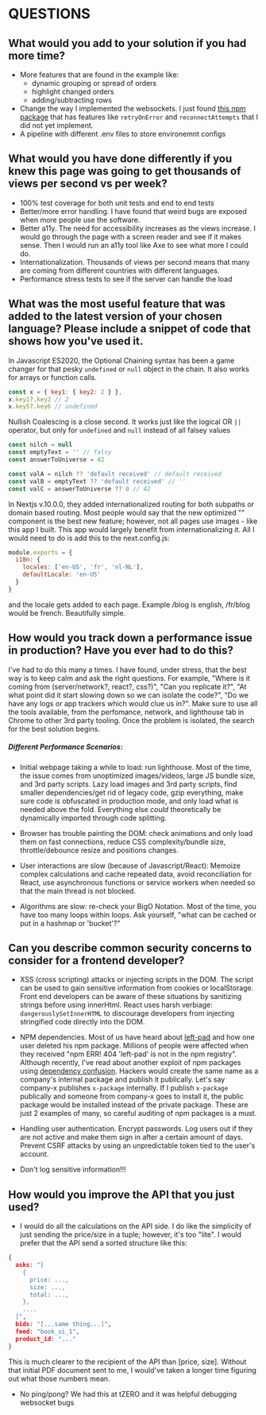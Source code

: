 # QUESTIONS

## What would you add to your solution if you had more time?

- More features that are found in the example like:
  - dynamic grouping or spread of orders
  - highlight changed orders
  - adding/subtracting rows
- Change the way I implemented the websockets. I just found [this npm package](https://github.com/robtaussig/react-use-websocket#readme) that has features like `retryOnError` and `reconnectAttempts` that I did not yet implement.
- A pipeline with different .env files to store environemnt configs

## What would you have done differently if you knew this page was going to get thousands of views per second vs per week?

- 100% test coverage for both unit tests and end to end tests
- Better/more error handling. I have found that weird bugs are exposed when more people use the software.
- Better a11y. The need for accessibility increases as the views increase. I would go through the page with a screen reader and see if it makes sense. Then I would run an a11y tool like Axe to see what more I could do.
- Internationalization. Thousands of views per second means that many are coming from different countries with different languages.
- Performance stress tests to see if the server can handle the load

## What was the most useful feature that was added to the latest version of your chosen language? Please include a snippet of code that shows how you've used it.

In Javascript ES2020, the Optional Chaining syntax has been a game changer for that pesky `undefined` or `null` object in the chain. It also works for arrays or function calls.

```js
const x = { key1: { key2: 2 } },
x.key1?.key2 // 2
x.key5?.key6 // undefined
```

Nullish Coalescing is a close second. It works just like the logical OR `||` operator, but only for `undefined` and `null` instead of all falsey values

```js
const nilch = null
const emptyText = '' // falsy
const answerToUniverse = 42

const valA = nilch ?? 'default received' // default received
const valB = emptyText ?? 'default received' // ''
const valC = answerToUniverse ?? 0 // 42
```

In Nextjs v.10.0.0, they added internationalized routing for both subpaths or domain based routing. Most people would say that the new optimized "<Image />" component is the best new feature; however, not all pages use images - like this app I built. This app would largely benefit from internationalizing it. All I would need to do is add this to the next.config.js:

```js
module.exports = {
  i18n: {
    locales: ['en-US', 'fr', 'nl-NL'],
    defaultLocale: 'en-US'
  }
}
```

and the locale gets added to each page. Example /blog is english, /fr/blog would be french. Beautifully simple.

## How would you track down a performance issue in production? Have you ever had to do this?

I've had to do this many a times. I have found, under stress, that the best way is to keep calm and ask the right questions. For example, "Where is it coming from (server/network?, react?, css?)", "Can you replicate it?", "At what point did it start slowing down so we can isolate the code?", "Do we have any logs or app trackers which would clue us in?".
Make sure to use all the tools available, from the perfomance, network, and lighthouse tab in Chrome to other 3rd party tooling. Once the problem is isolated, the search for the best solution begins.

##### Different Performance Scenarios:

- Initial webpage taking a while to load: run lighthouse. Most of the time, the issue comes from unoptimized images/videos, large JS bundle size, and 3rd party scripts. Lazy load images and 3rd party scripts, find smaller dependencies/get rid of legacy code, gzip everything, make sure code is obfuscated in production mode, and only load what is needed above the fold. Everything else _could_ theoretically be dynamically imported through code splitting.

- Browser has trouble painting the DOM: check animations and only load them on fast connections, reduce CSS complexity/bundle size, throttle/debounce resize and positions changes.

- User interactions are slow (because of Javascript/React): Memoize complex calculations and cache repeated data, avoid reconciliation for React, use asynchronous functions or service workers when needed so that the main thread is not blocked.

- Algorithms are slow: re-check your BigO Notation. Most of the time, you have too many loops within loops. Ask yourself, "what can be cached or put in a hashmap or 'bucket'?"

## Can you describe common security concerns to consider for a frontend developer?

- XSS (cross scripting) attacks or injecting scripts in the DOM. The script can be used to gain sensitive information from cookies or localStorage. Front end developers can be aware of these situations by sanitizing strings before using innerHtml. React uses harsh verbiage: `dangerouslySetInnerHTML` to discourage developers from injecting stringified code directly into the DOM.

- NPM dependencies. Most of us have heard about [left-pad](https://qz.com/646467/how-one-programmer-broke-the-internet-by-deleting-a-tiny-piece-of-code/) and how one user deleted his npm package. Millions of people were affected when they received "npm ERR! 404 'left-pad' is not in the npm registry".
  Although recently, I've read about another exploit of npm packages using [dependency confusion](https://blog.sonatype.com/dependency-hijacking-software-supply-chain-attack-hits-more-than-35-organizations). Hackers would create the same name as a company's internal package and publish it publically. Let's say company-x publishes `x-package` internally. If I publish `x-package` publically and someone from company-x goes to install it, the public package would be installed instead of the private package.
  These are just 2 examples of many, so careful auditing of npm packages is a must.

- Handling user authentication. Encrypt passwords. Log users out if they are not active and make them sign in after a certain amount of days. Prevent CSRF attacks by using an unpredictable token tied to the user's account.

- Don't log sensitive information!!!

## How would you improve the API that you just used?

- I would do all the calculations on the API side. I do like the simplicity of just sending the price/size in a tuple; however, it's too "lite". I would prefer that the API send a sorted structure like this:

```json
{
  asks: "[
    {
      price: ...,
      size: ...,
      total: ...,
    },
    ....
  ]",
  bids: "[...same thing...]",
  feed: "book_ui_1",
  product_id: "..."
}
```

This is much clearer to the recipient of the API than [price, size]. Without that initial PDF document sent to me, I would've taken a longer time figuring out what those numbers mean.

- No ping/pong? We had this at tZERO and it was helpful debugging websocket bugs

